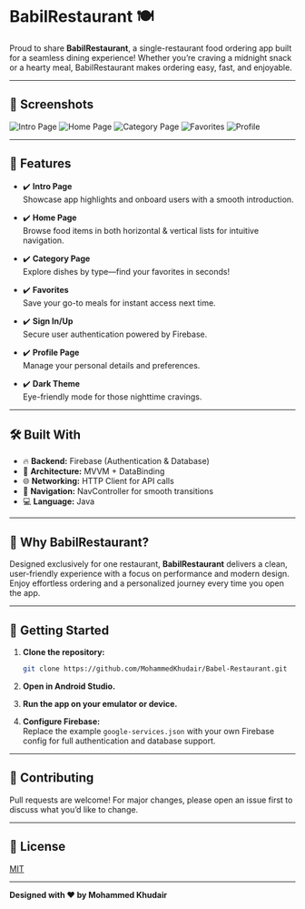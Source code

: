 # BabilRestaurant 🍽️

Proud to share **BabilRestaurant**, a single-restaurant food ordering app built for a seamless dining experience! Whether you’re craving a midnight snack or a hearty meal, BabilRestaurant makes ordering easy, fast, and enjoyable.

---

## 📸 Screenshots

![Intro Page](screenshots/screenshot1.png)
![Home Page](screenshots/screenshot2.png)
![Category Page](screenshots/screenshot3.png)
![Favorites](screenshots/screenshot4.png)
![Profile](screenshots/screenshot5.png)

---

## 🚀 Features

- ✔️ **Intro Page**  
  Showcase app highlights and onboard users with a smooth introduction.

- ✔️ **Home Page**  
  Browse food items in both horizontal & vertical lists for intuitive navigation.

- ✔️ **Category Page**  
  Explore dishes by type—find your favorites in seconds!

- ✔️ **Favorites**  
  Save your go-to meals for instant access next time.

- ✔️ **Sign In/Up**  
  Secure user authentication powered by Firebase.

- ✔️ **Profile Page**  
  Manage your personal details and preferences.

- ✔️ **Dark Theme**  
  Eye-friendly mode for those nighttime cravings.

---

## 🛠️ Built With

- 🔥 **Backend:** Firebase (Authentication & Database)
- 📱 **Architecture:** MVVM + DataBinding
- 🌐 **Networking:** HTTP Client for API calls
- 🧭 **Navigation:** NavController for smooth transitions
- 💻 **Language:** Java

---

## 🎯 Why BabilRestaurant?

Designed exclusively for one restaurant, **BabilRestaurant** delivers a clean, user-friendly experience with a focus on performance and modern design. Enjoy effortless ordering and a personalized journey every time you open the app.

---


## 🏁 Getting Started

1. **Clone the repository:**
   ```bash
   git clone https://github.com/MohammedKhudair/Babel-Restaurant.git
   ```

2. **Open in Android Studio.**

3. **Run the app on your emulator or device.**

4. **Configure Firebase:**  
   Replace the example `google-services.json` with your own Firebase config for full authentication and database support.

---

## 🤝 Contributing

Pull requests are welcome! For major changes, please open an issue first to discuss what you’d like to change.

---

## 📄 License

[MIT](LICENSE)

---

**Designed with ❤️ by Mohammed Khudair**

```
